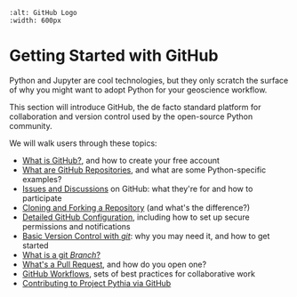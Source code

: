 ```{image} ../images/GitHub-logo.png
:alt: GitHub Logo
:width: 600px
```

# Getting Started with GitHub

Python and Jupyter are cool technologies, but they only scratch the surface of why you might want to adopt Python for your geoscience workflow.

This section will introduce GitHub, the de facto standard platform for collaboration and version control used by the open-source Python community.

We will walk users through these topics:

- [What is GitHub?](github/what-is-github), and how to create your free account
- [What are GitHub Repositories](github/github-repos), and what are some Python-specific examples?
- [Issues and Discussions](github/github-issues) on GitHub: what they're for and how to participate
- [Cloning and Forking a Repository](github/github-cloning-forking) (and what's the difference?)
- [Detailed GitHub Configuration](github/github-setup-advanced), including how to set up secure permissions and notifications
- [Basic Version Control with _git_](github/basic-git): why you may need it, and how to get started
- [What is a git _Branch_?](github/git-branches)
- [What's a Pull Request](github/github-pull-request), and how do you open one?
- [GitHub Workflows](github/github-workflows), sets of best practices for collaborative work
- [Contributing to Project Pythia via GitHub](github/contribute-to-pythia)

